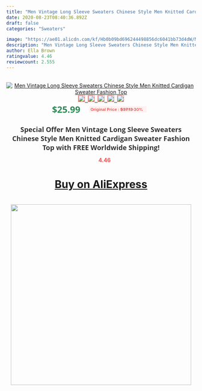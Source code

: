 ```yaml
---
title: "Men Vintage Long Sleeve Sweaters Chinese Style Men Knitted Cardigan Sweater Fashion Top"
date: 2020-08-23T08:40:36.892Z
draft: false
categories: "Sweaters"

image: "https://ae01.alicdn.com/kf/Hb0b09bd696244498856dc6041bb73d4dW/Men-Vintage-Long-Sleeve-Sweaters-Chinese-Style-Men-Knitted-Cardigan-Sweater-Fashion-Top.png_220x220.png"
description: "Men Vintage Long Sleeve Sweaters Chinese Style Men Knitted Cardigan Sweater Fashion Top"
author: Ella Brown
ratingvalue: 4.46
reviewcount: 2.555
---
```

<br>
<div style="text-align: center;">
<a href="https://s.click.aliexpress.com/e/_9yLhtL" target="_blank" rel="nofollow noopener noreferrer"><img alt="Men Vintage Long Sleeve Sweaters Chinese Style Men Knitted Cardigan Sweater Fashion Top" class="magnifier-image" src="https://ae01.alicdn.com/kf/Hb0b09bd696244498856dc6041bb73d4dW/Men-Vintage-Long-Sleeve-Sweaters-Chinese-Style-Men-Knitted-Cardigan-Sweater-Fashion-Top.png_220x220.png_640x640.jpg">
<br>
<img style="border:1px solid salmon" src="https://ae01.alicdn.com/kf/Hb0b09bd696244498856dc6041bb73d4dW/Men-Vintage-Long-Sleeve-Sweaters-Chinese-Style-Men-Knitted-Cardigan-Sweater-Fashion-Top.png_120x120.jpg">&nbsp;&nbsp;<img style="border:1px solid salmon" src="https://ae01.alicdn.com/kf/H35820b9035264979aba8726b20ade7065/Men-Vintage-Long-Sleeve-Sweaters-Chinese-Style-Men-Knitted-Cardigan-Sweater-Fashion-Top.jpg_120x120.jpg">&nbsp;&nbsp;<img style="border:1px solid salmon" src="https://ae01.alicdn.com/kf/Hd80762b8c81c476ab673a8ab64bb6e33i/Men-Vintage-Long-Sleeve-Sweaters-Chinese-Style-Men-Knitted-Cardigan-Sweater-Fashion-Top.jpg_120x120.jpg">&nbsp;&nbsp;<img style="border:1px solid salmon" src="https://ae01.alicdn.com/kf/He6277600cf8f4888abaca8de269b80e9J/Men-Vintage-Long-Sleeve-Sweaters-Chinese-Style-Men-Knitted-Cardigan-Sweater-Fashion-Top.jpg_120x120.jpg">&nbsp;&nbsp;<img style="border:1px solid salmon" src="https://ae01.alicdn.com/kf/Hea8c2a46a07943aea39a055a8302b18eP/Men-Vintage-Long-Sleeve-Sweaters-Chinese-Style-Men-Knitted-Cardigan-Sweater-Fashion-Top.jpg_120x120.jpg"></a></div><br0>
<div style="text-align: center;"><span style="background-color: white; border: 0px; box-sizing: border-box; color: seagreen; display: inline-block; font-family: &quot;open sans&quot; , &quot;arial&quot; , &quot;helvetica&quot; , sans-serif , &quot;heiti&quot;; font-size: 24px; font-stretch: inherit; font-weight: 700; line-height: inherit; margin: 0px 10px 0px 0px; padding: 0px; vertical-align: middle;">$25.99 </span>
<span style="background: rgb(255 , 241 , 241); border-radius: 3px; border: 0px; box-sizing: border-box; color: #ff4747; display: inline-block; font-family: inherit; font-size: 12px; font-stretch: inherit; font-style: inherit; font-variant: inherit; font-weight: 600; line-height: inherit; margin: 0px; padding: 2px 5px; transform: scale(0.9); vertical-align: middle;">Original Price : <b style="text-decoration: line-through;">$37.13 </b> 30%&nbsp;&nbsp;</span></div>
<h1 style="color: #333333; display: inline-block; font-family: &quot;open sans&quot; , &quot;arial&quot; , &quot;helvetica&quot; , sans-serif , &quot;heiti&quot;; font-size: 18px; font-stretch: inherit; font-weight: 700; text-align: center;">Special Offer Men Vintage Long Sleeve Sweaters Chinese Style Men Knitted Cardigan Sweater Fashion Top with FREE Worldwide Shipping!</h1>
<div style="color: #ff4747; text-align: center;">
<img src="https://4.bp.blogspot.com/-M0ZcTcb-5uY/XleCXlxnR4I/AAAAAAAAAEc/OrjgMkXV1oMQFaCRZj5HQwOCBcu3w1FegCPcBGAYYCw/s1600/star.png" style="height: 15px;">&nbsp;<b>4.46</b></div>
<div class="button_cont" align="center"><a class="buynow_a" href="https://s.click.aliexpress.com/e/_9yLhtL" target="_blank" rel="nofollow noopener noreferrer"><H1>Buy on AliExpress</H1></a></div><br>
<div class="separator" style="clear: both; text-align: center;">
<img src="https://lh3.googleusercontent.com/-pTy5HemUv9M/XlePHvY0dAI/AAAAAAAAAE4/0nX5iRUoIWY8eMW9Dpxeirr157OZliDIgCLcBGAsYHQ/s1600/badge.gif" width="480">
</div>
